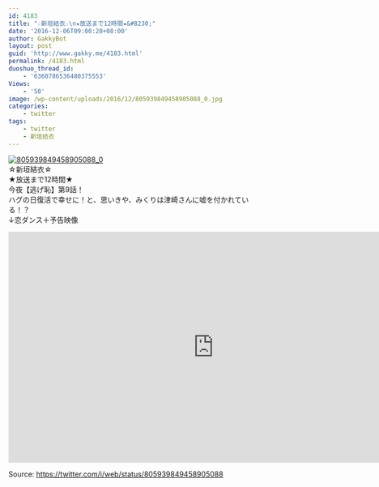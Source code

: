 ```yaml
---
id: 4183
title: "☆新垣結衣☆\n★放送まで12時間★&#8230;"
date: '2016-12-06T09:00:20+08:00'
author: GakkyBot
layout: post
guid: 'http://www.gakky.me/4183.html'
permalink: /4183.html
duoshuo_thread_id:
    - '6360786536480375553'
Views:
    - '50'
image: /wp-content/uploads/2016/12/805939849458905088_0.jpg
categories:
    - twitter
tags:
    - twitter
    - 新垣结衣
---
```


[![805939849458905088_0](http://www.yui-aragaki.org/wp-content/uploads/2016/12/805939849458905088_0.jpg)](http://www.yui-aragaki.org/wp-content/uploads/2016/12/805939849458905088_0.jpg)  
☆新垣結衣☆  
★放送まで12時間★  
今夜【逃げ恥】第9話！  
ハグの日復活で幸せに！と、思いきや、みくりは津崎さんに嘘を付かれている！？  
↓恋ダンス＋予告映像  
<iframe allowfullscreen="" frameborder="0" height="456" loading="lazy" src="https://www.youtube.com/embed/loDSHuiaR2A?feature=oembed" width="810"></iframe>  
  
Source: <https://twitter.com/i/web/status/805939849458905088>